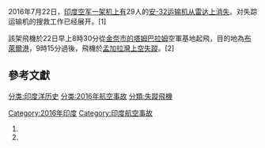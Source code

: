 2016年7月22日，[印度空军一架机上有](https://zh.wikipedia.org/wiki/印度空军 "wikilink")29人的[安-32运输机从雷达上消失](https://zh.wikipedia.org/wiki/安-32 "wikilink")。对失踪运输机的搜救工作已经展开。\[1\]

該架飛機於22日早上8時30分從[金奈市的](https://zh.wikipedia.org/wiki/金奈 "wikilink")[塔姆巴拉姆](../Page/塔姆巴拉姆.md "wikilink")空軍基地起飛，目的地為[布萊爾港](../Page/布萊爾港.md "wikilink")，9時15分過後，飛機於[孟加拉灣上空失蹤](https://zh.wikipedia.org/wiki/孟加拉灣 "wikilink")。\[2\]

## 參考文獻

[分类:印度洋历史](https://zh.wikipedia.org/wiki/分类:印度洋历史 "wikilink") [分类:2016年航空事故](https://zh.wikipedia.org/wiki/分类:2016年航空事故 "wikilink") [分類:失蹤飛機](https://zh.wikipedia.org/wiki/分類:失蹤飛機 "wikilink")

[Category:2016年印度](https://zh.wikipedia.org/wiki/Category:2016年印度 "wikilink") [Category:印度航空事故](https://zh.wikipedia.org/wiki/Category:印度航空事故 "wikilink")

1.
2.